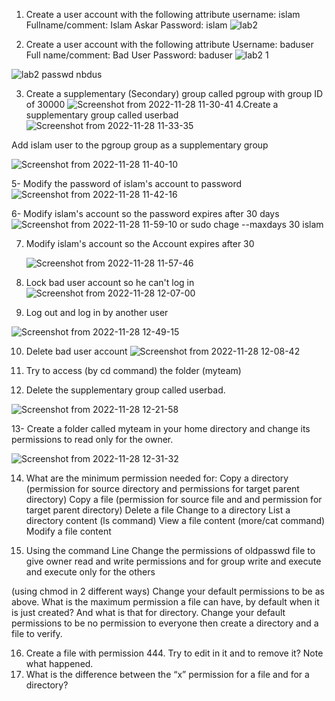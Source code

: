 1. Create a user account with the following attribute
username: islam
Fullname/comment: Islam Askar
Password: islam
![lab2](https://user-images.githubusercontent.com/96814665/204120534-e4087656-1fa7-4b2f-bb46-9223613d563d.png)



2. Create a user account with the following attribute
Username: baduser
Full name/comment: Bad User
Password: baduser
![lab2 1](https://user-images.githubusercontent.com/96814665/204120574-85fd5c94-50e2-4531-bdab-98ff4d81200b.png)

![lab2 passwd nbdus](https://user-images.githubusercontent.com/96814665/204120583-738b98c4-0452-4876-86d3-a3738ddd8582.png)


3. Create a supplementary (Secondary) group called pgroup with group ID of 30000
![Screenshot from 2022-11-28 11-30-41](https://user-images.githubusercontent.com/96814665/204242773-91e542dc-8504-41c1-b8cd-8bfd41cdf7b8.png)
4.Create a supplementary group called userbad
![Screenshot from 2022-11-28 11-33-35](https://user-images.githubusercontent.com/96814665/204243281-5542d454-8206-48da-ae07-221a73567483.png)

Add islam user to the pgroup group as a supplementary group

![Screenshot from 2022-11-28 11-40-10](https://user-images.githubusercontent.com/96814665/204244817-aa7e03ac-f9b9-41d4-857b-01e1132dc45d.png)

5- 
Modify the password of islam's account to password
![Screenshot from 2022-11-28 11-42-16](https://user-images.githubusercontent.com/96814665/204245241-4749daf9-5779-4a8b-95bb-776a5a0bd83a.png)

6-
 Modify islam's account so the password expires after 30 days![Screenshot from 2022-11-28 11-59-10](https://user-images.githubusercontent.com/96814665/204249050-8e63b725-6e6e-43b6-9f11-c8db9935a1fd.png)
 or sudo chage --maxdays 30 islam 



7. Modify islam's account so the Account expires after 30 
 
   ![Screenshot from 2022-11-28 11-57-46](https://user-images.githubusercontent.com/96814665/204248727-b187d5b1-e2fb-40b8-ba8b-55b34d8d9311.png)

8. Lock bad user account so he can't log in
![Screenshot from 2022-11-28 12-07-00](https://user-images.githubusercontent.com/96814665/204250614-63dd983b-6778-4db5-affa-19d97395a6d8.png)

9. Log out and log in by another user

![Screenshot from 2022-11-28 12-49-15](https://user-images.githubusercontent.com/96814665/204259545-d73fee81-55db-4deb-8a91-9fead50befff.png)

10. Delete bad user account
![Screenshot from 2022-11-28 12-08-42](https://user-images.githubusercontent.com/96814665/204251166-618dcb91-2d59-449b-9d8a-2aa568bfe5a2.png)

11. Try to access (by cd command) the folder (myteam)

12. Delete the supplementary group called userbad.

![Screenshot from 2022-11-28 12-21-58](https://user-images.githubusercontent.com/96814665/204253822-eae52b66-e4d2-4826-84a7-d58d315dfaf4.png)

13-
 Create a folder called myteam in your home directory and change its permissions to
read only for the owner.

![Screenshot from 2022-11-28 12-31-32](https://user-images.githubusercontent.com/96814665/204257521-bf9244c6-4213-4eca-b753-f894cc305c67.png)

14. What are the minimum permission needed for:
 Copy a directory (permission for source directory and permissions for target
parent directory)
 Copy a file (permission for source file and and permission for target parent
directory)
Delete a file
Change to a directory
List a directory content (ls command)
View a file content (more/cat command)
Modify a file content


15. Using the command Line
 Change the permissions of oldpasswd file to give owner read and write
permissions and for group write and execute and execute only for the others

(using chmod in 2 different ways)
 Change your default permissions to be as above.
 What is the maximum permission a file can have, by default when it is just
created? And what is that for directory.
 Change your default permissions to be no permission to everyone then create a
directory and a file to verify.


16. Create a file with permission 444. Try to edit in it and to remove it? Note what
happened.
17. What is the difference between the “x” permission for a file and for a
directory?
